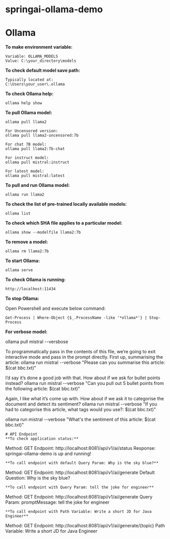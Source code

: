 # springai-ollama-demo

# Ollama
**To make environment variable:**
```
Variable: OLLAMA_MODELS
Value: C:\your_directory\models
```
**To check default model save path:**
```
Typically located at:
C:\Users\your_user\.ollama
```
**To check Ollama help:**
```
ollama help show
```
**To pull Ollama model:**
```
ollama pull llama2

For Uncensored version:
ollama pull llama2-uncensored:7b

For chat 7B model:
ollama pull llama2:7b-chat

For instruct model:
ollama pull mistral:instruct

For latest model:
ollama pull mistral:latest
```
**To pull and run Ollama model:**
```
ollama run llama2
```
**To check the list of pre-trained locally available models:**
```
ollama list
```
**To check which SHA file applies to a particular model:**
```
ollama show --modelfile llama2:7b
```
**To remove a model:**
```
ollama rm llama2:7b
```
**To start Ollama:**
```
ollama serve
```
**To check Ollama is running:**
```
http://localhost:11434
```
**To stop Ollama:**

Open Powershell and execute below command:
```
Get-Process | Where-Object {$_.ProcessName -like '*ollama*'} | Stop-Process
```
**For verbose model:**

ollama pull mistral --versbose

To programmatically pass in the contents of this file, we’re going to exit interactive mode and pass in the prompt directly. First up, summarising the article:
ollama run mistral --verbose "Please can you summarise this article: $(cat bbc.txt)"

I’d say it’s done a good job with that. How about if we ask for bullet points instead?
ollama run mistral --verbose "Can you pull out 5 bullet points from the following article: $(cat bbc.txt)"

Again, I like what it’s come up with. How about if we ask it to categorise the document and detect its sentiment?
ollama run mistral --verbose "If you had to categorise this article, what tags would you use?: $(cat bbc.txt)"

ollama run mistral --verbose "What's the sentiment of this article: $(cat bbc.txt)"
```
# API Endpoint
**To check application status:**
```
Method: GET
Endpoint: http://localhost:8081/api/v1/ai/status
Response:
springai-ollama-demo is up and running!
```
**To call endpoint with default Query Param: Why is the sky blue?**
```
Method: GET
Endpoint: http://localhost:8081/api/v1/ai/generate
Default Question: Why is the sky blue?
```
**To call endpoint with Query Param: tell the joke for engineer**
```
Method: GET
Endpoint: http://localhost:8081/api/v1/ai/generate
Query Param:
promptMessage: tell the joke for engineer
```
**To call endpoint with Path Variable: Write a short JD for Java Engineer**
```
Method: GET
Endpoint: http://localhost:8081/api/v1/ai/generate/{topic}
Path Variable:
Write a short JD for Java Engineer
```